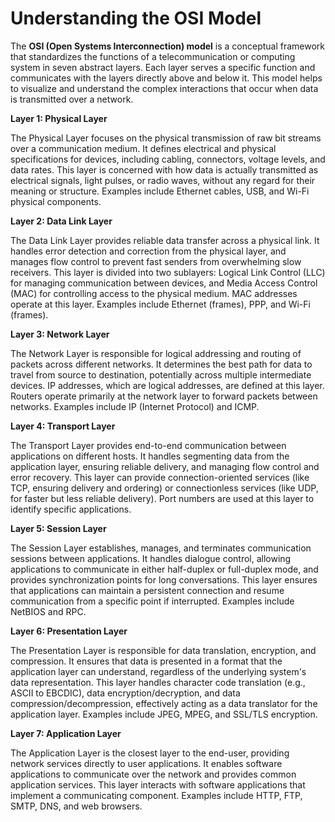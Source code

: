 # Understanding the OSI Model

The **OSI (Open Systems Interconnection) model** is a conceptual framework that standardizes the functions of a telecommunication or computing system in seven abstract layers. Each layer serves a specific function and communicates with the layers directly above and below it. This model helps to visualize and understand the complex interactions that occur when data is transmitted over a network.

**Layer 1: Physical Layer**

The Physical Layer focuses on the physical transmission of raw bit streams over a communication medium. It defines electrical and physical specifications for devices, including cabling, connectors, voltage levels, and data rates. This layer is concerned with how data is actually transmitted as electrical signals, light pulses, or radio waves, without any regard for their meaning or structure. Examples include Ethernet cables, USB, and Wi-Fi physical components.

**Layer 2: Data Link Layer**

The Data Link Layer provides reliable data transfer across a physical link. It handles error detection and correction from the physical layer, and manages flow control to prevent fast senders from overwhelming slow receivers. This layer is divided into two sublayers: Logical Link Control (LLC) for managing communication between devices, and Media Access Control (MAC) for controlling access to the physical medium. MAC addresses operate at this layer. Examples include Ethernet (frames), PPP, and Wi-Fi (frames).

**Layer 3: Network Layer**

The Network Layer is responsible for logical addressing and routing of packets across different networks. It determines the best path for data to travel from source to destination, potentially across multiple intermediate devices. IP addresses, which are logical addresses, are defined at this layer. Routers operate primarily at the network layer to forward packets between networks. Examples include IP (Internet Protocol) and ICMP.

**Layer 4: Transport Layer**

The Transport Layer provides end-to-end communication between applications on different hosts. It handles segmenting data from the application layer, ensuring reliable delivery, and managing flow control and error recovery. This layer can provide connection-oriented services (like TCP, ensuring delivery and ordering) or connectionless services (like UDP, for faster but less reliable delivery). Port numbers are used at this layer to identify specific applications.

**Layer 5: Session Layer**

The Session Layer establishes, manages, and terminates communication sessions between applications. It handles dialogue control, allowing applications to communicate in either half-duplex or full-duplex mode, and provides synchronization points for long conversations. This layer ensures that applications can maintain a persistent connection and resume communication from a specific point if interrupted. Examples include NetBIOS and RPC.

**Layer 6: Presentation Layer**

The Presentation Layer is responsible for data translation, encryption, and compression. It ensures that data is presented in a format that the application layer can understand, regardless of the underlying system's data representation. This layer handles character code translation (e.g., ASCII to EBCDIC), data encryption/decryption, and data compression/decompression, effectively acting as a data translator for the application layer. Examples include JPEG, MPEG, and SSL/TLS encryption.

**Layer 7: Application Layer**

The Application Layer is the closest layer to the end-user, providing network services directly to user applications. It enables software applications to communicate over the network and provides common application services. This layer interacts with software applications that implement a communicating component. Examples include HTTP, FTP, SMTP, DNS, and web browsers.
